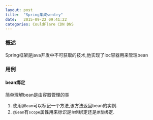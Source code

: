 ```yaml
---
layout: post
title:  "Spring集成sentry"
date:   2015-09-22 09:41:22
categories: CouldFlare CDN DNS
---
```


### 概述
Spring框架是java开发中不可获取的技术,他实现了Ioc容器用来管理bean

### 用例
#### bean绑定
简单理解bean是由容器管理的类
1. 使用`@Bean`可以标记一个方法,该方法返回bean的实例.
2. `@Bean`有`scope`属性用来标识是`单例`绑定还是`原型`绑定.
